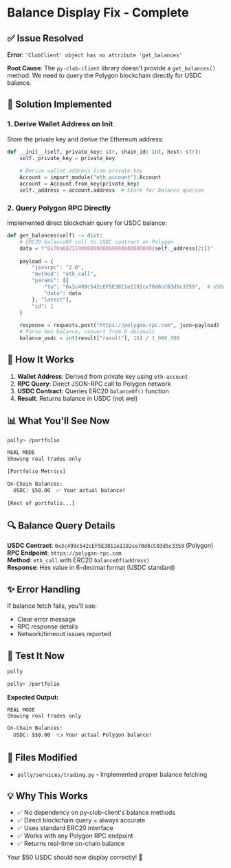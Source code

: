 # Balance Display Fix - Complete

## ✅ Issue Resolved

**Error**: `'ClobClient' object has no attribute 'get_balances'`

**Root Cause**: The `py-clob-client` library doesn't provide a `get_balances()` method. We need to query the Polygon blockchain directly for USDC balance.

## 🔧 Solution Implemented

### 1. Derive Wallet Address on Init
Store the private key and derive the Ethereum address:

```python
def __init__(self, private_key: str, chain_id: int, host: str):
    self._private_key = private_key
    
    # Derive wallet address from private key
    Account = import_module("eth_account").Account
    account = Account.from_key(private_key)
    self._address = account.address  # Store for balance queries
```

### 2. Query Polygon RPC Directly
Implemented direct blockchain query for USDC balance:

```python
def get_balances(self) -> dict:
    # ERC20 balanceOf call to USDC contract on Polygon
    data = f"0x70a08231000000000000000000000000{self._address[2:]}"
    
    payload = {
        "jsonrpc": "2.0",
        "method": "eth_call",
        "params": [{
            "to": "0x3c499c542cEF5E3811e1192ce70d8cC03d5c3359",  # USDC on Polygon
            "data": data
        }, "latest"],
        "id": 1
    }
    
    response = requests.post("https://polygon-rpc.com", json=payload)
    # Parse hex balance, convert from 6 decimals
    balance_usdc = int(result["result"], 16) / 1_000_000
```

## 🎯 How It Works

1. **Wallet Address**: Derived from private key using `eth-account`
2. **RPC Query**: Direct JSON-RPC call to Polygon network
3. **USDC Contract**: Queries ERC20 `balanceOf()` function
4. **Result**: Returns balance in USDC (not wei)

## 📊 What You'll See Now

```bash
polly> /portfolio

REAL MODE
Showing real trades only

[Portfolio Metrics]

On-Chain Balances:
  USDC: $50.00  ✅ Your actual balance!
  
[Rest of portfolio...]
```

## 🔍 Balance Query Details

**USDC Contract**: `0x3c499c542cEF5E3811e1192ce70d8cC03d5c3359` (Polygon)  
**RPC Endpoint**: `https://polygon-rpc.com`  
**Method**: `eth_call` with ERC20 `balanceOf(address)`  
**Response**: Hex value in 6-decimal format (USDC standard)

## ✨ Error Handling

If balance fetch fails, you'll see:
- Clear error message
- RPC response details
- Network/timeout issues reported

## 🧪 Test It Now

```bash
polly

polly> /portfolio
```

**Expected Output:**
```
REAL MODE
Showing real trades only

On-Chain Balances:
  USDC: $50.00  👈 Your actual Polygon balance!
```

## 📝 Files Modified

- `polly/services/trading.py` - Implemented proper balance fetching

## 💡 Why This Works

- ✅ No dependency on py-clob-client's balance methods
- ✅ Direct blockchain query = always accurate
- ✅ Uses standard ERC20 interface
- ✅ Works with any Polygon RPC endpoint
- ✅ Returns real-time on-chain balance

Your $50 USDC should now display correctly! 🎉


